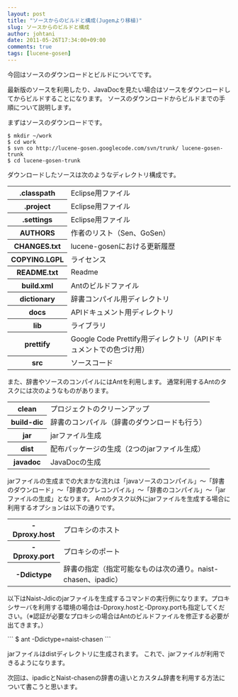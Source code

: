 ```yaml
---
layout: post
title: "ソースからのビルドと構成(Jugemより移植)"
slug: ソースからのビルドと構成
author: johtani
date: 2011-05-26T17:34:00+09:00
comments: true
tags: [lucene-gosen]
---
```

今回はソースのダウンロードとビルドについてです。

最新版のソースを利用したり、JavaDocを見たい場合はソースをダウンロードしてからビルドすることになります。
ソースのダウンロードからビルドまでの手順について説明します。

まずはソースのダウンロードです。<div class="run_sample">
```
$ mkdir ~/work
$ cd work
$ svn co http://lucene-gosen.googlecode.com/svn/trunk/ lucene-gosen-trunk
$ cd lucene-gosen-trunk
```
</div>

ダウンロードしたソースは次のようなディレクトリ構成です。
<table class="simple_table">
<tbody>
<tr><th>.classpath</th><td>Eclipse用ファイル</td></tr>
<tr><th>.project</th><td>Eclipse用ファイル</td></tr>
<tr><th>.settings</th><td>Eclipse用ファイル</td></tr>
<tr><th>AUTHORS</th><td>作者のリスト（Sen、GoSen）</td></tr>
<tr><th>CHANGES.txt</th><td>lucene-gosenにおける更新履歴</td></tr>
<tr><th>COPYING.LGPL</th><td>ライセンス</td></tr>
<tr><th>README.txt</th><td>Readme</td></tr>
<tr><th>build.xml</th><td>Antのビルドファイル</td></tr>
<tr><th>dictionary</th><td>辞書コンパイル用ディレクトリ</td></tr>
<tr><th>docs</th><td>APIドキュメント用ディレクトリ</td></tr>
<tr><th>lib</th><td>ライブラリ</td></tr>
<tr><th>prettify</th><td>Google Code Prettify用ディレクトリ（APIドキュメントでの色づけ用）</td></tr>
<tr><th>src</th><td>ソースコード</td></tr>
</tbody></table>


また、辞書やソースのコンパイルにはAntを利用します。
通常利用するAntのタスクには次のようなものがあります。

<table class="simple_table">
<tbody>
<tr><th>clean</th><td>プロジェクトのクリーンアップ</td></tr>
<tr><th>build-dic</th><td>辞書のコンパイル（辞書のダウンロードも行う）</td></tr>
<tr><th>jar</th><td>jarファイル生成</td></tr>
<tr><th>dist</th><td>配布パッケージの生成（2つのjarファイル生成）</td></tr>
<tr><th>javadoc</th><td>JavaDocの生成</td></tr>
</tbody></table>


jarファイルの生成までの大まかな流れは「javaソースのコンパイル」～「辞書のダウンロード」～「辞書のプレコンパイル」～「辞書のコンパイル」～「jarファイルの生成」となります。
Antのタスク以外にjarファイルを生成する場合に利用するオプションは以下の通りです。


<table class="simple_table">
<tbody>
<tr><th>-Dproxy.host</th><td>プロキシのホスト</td></tr>
<tr><th>-Dproxy.port</th><td>プロキシのポート</td></tr>
<tr><th>-Ddictype</th><td>辞書の指定（指定可能なものは次の通り。naist-chasen、ipadic）</td></tr>
</tbody></table>

以下はNaist-Jdicのjarファイルを生成するコマンドの実行例になります。プロキシサーバを利用する環境の場合は-Dproxy.hostと-Dproxy.portも指定してください。（※認証が必要なプロキシの場合はAntのビルドファイルを修正する必要が出てきます。）
<div class="run_sample">
```
$ ant -Ddictype=naist-chasen
```
</div>

jarファイルはdistディレクトリに生成されます。
これで、jarファイルが利用できるようになります。

次回は、ipadicとNaist-chasenの辞書の違いとカスタム辞書を利用する方法について書こうと思います。




